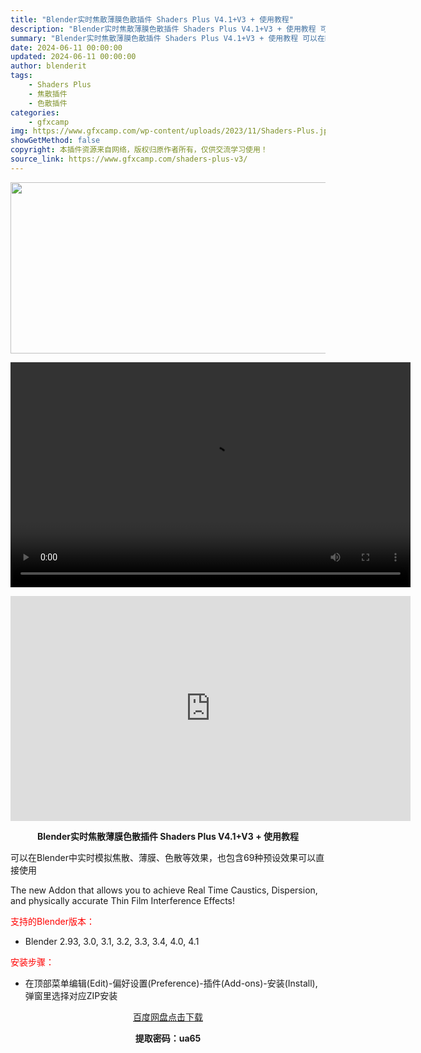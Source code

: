 ```yaml
---
title: "Blender实时焦散薄膜色散插件 Shaders Plus V4.1+V3 + 使用教程"
description: "Blender实时焦散薄膜色散插件 Shaders Plus V4.1+V3 + 使用教程 可以在Blender中实时模拟焦散、薄膜、色散等效果，也包含69种预设效果可以直接使用 The new Ad..."
summary: "Blender实时焦散薄膜色散插件 Shaders Plus V4.1+V3 + 使用教程 可以在Blender中实时模拟焦散、薄膜、色散等效果，也包含69种预设效果可以直接使用 The new Ad..."
date: 2024-06-11 00:00:00
updated: 2024-06-11 00:00:00
author: blenderit
tags: 
    - Shaders Plus
    - 焦散插件
    - 色散插件
categories:
    - gfxcamp
img: https://www.gfxcamp.com/wp-content/uploads/2023/11/Shaders-Plus.jpg
showGetMethod: false
copyright: 本插件资源来自网络，版权归原作者所有，仅供交流学习使用！
source_link: https://www.gfxcamp.com/shaders-plus-v3/
---
```

<div><p><img decoding="async" class="aligncenter size-full wp-image-116501" src="https://www.gfxcamp.com/wp-content/uploads/2023/11/Shaders-Plus.jpg" data-src="https://www.gfxcamp.com/wp-content/uploads/2023/11/Shaders-Plus.jpg" alt="" width="640" height="274" data-srcset="https://www.gfxcamp.com/wp-content/uploads/2023/11/Shaders-Plus.jpg 640w, https://www.gfxcamp.com/wp-content/uploads/2023/11/Shaders-Plus-150x64.jpg 150w" data-sizes="(max-width: 640px) 100vw, 640px"><br>
</p><center><div style="width: 640px;" class="wp-video"><!--[if lt IE 9]><script>document.createElement('video');</script><![endif]-->
<video class="wp-video-shortcode" id="video-116500-1" width="640" height="360" preload="true" controls="controls"><source type="video/mp4" src="http://cloud.video.taobao.com/play/u/null/p/1/e/6/t/1/436768388167.mp4?_=1"></source><a href="http://cloud.video.taobao.com/play/u/null/p/1/e/6/t/1/436768388167.mp4">http://cloud.video.taobao.com/play/u/null/p/1/e/6/t/1/436768388167.mp4</a></video></div></center><p style="text-align: center;"><iframe loading="lazy" src="https://player.youku.com/embed/XNjE1NjUzNDQ3Ng==" width="640" height="360" frameborder="0" allowfullscreen="allowfullscreen" data-mce-fragment="1"></iframe></p><p style="text-align: center;"><strong>Blender实时焦散薄膜色散插件 Shaders Plus V4.1+V3 + 使用教程</strong></p><p>可以在Blender中实时模拟焦散、薄膜、色散等效果，也包含69种预设效果可以直接使用</p><p>The new Addon that allows you to achieve Real Time Caustics, Dispersion, and physically accurate Thin Film Interference Effects!</p><p style="text-align: left;"><span style="color: #ff0000;">支持的Blender版本：</span></p><ul>
<li style="text-align: left;">Blender 2.93, 3.0, 3.1, 3.2, 3.3, 3.4, 4.0, 4.1</li>
</ul><p style="text-align: left;"><span style="color: #ff0000;">安装步骤：</span></p><ul>
<li>在顶部菜单编辑(Edit)-偏好设置(Preference)-插件(Add-ons)-安装(Install),弹窗里选择对应ZIP安装</li>
</ul><p style="text-align: center;"><a class="maxbutton-3 maxbutton maxbutton-baidu" target="_blank" rel="noopener" href="https://pan.baidu.com/s/1YDX6iPn7s7BsbLKdiy36LA?pwd=ua65"><span class="mb-text">百度网盘点击下载</span></a></p><p style="text-align: center;"><strong>提取密码：ua65</strong></p></div>